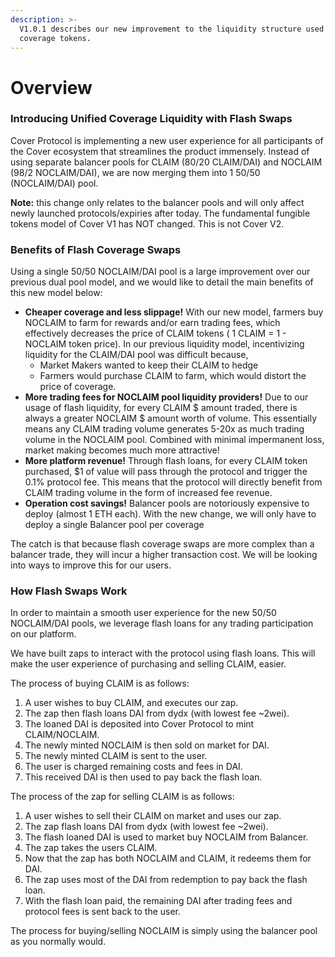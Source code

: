 ```yaml
---
description: >-
  V1.0.1 describes our new improvement to the liquidity structure used for
  coverage tokens.
---
```


# Overview

### Introducing Unified Coverage Liquidity with Flash Swaps

Cover Protocol is implementing a new user experience for all participants of the Cover ecosystem that streamlines the product immensely. Instead of using separate balancer pools for CLAIM \(80/20 CLAIM/DAI\) and NOCLAIM \(98/2 NOCLAIM/DAI\), we are now merging them into 1 50/50 \(NOCLAIM/DAI\) pool. 

**Note:** this change only relates to the balancer pools and will only affect newly launched protocols/expiries after today. The fundamental fungible tokens model of Cover V1 has NOT changed. This is not Cover V2.

### **Benefits of Flash Coverage Swaps**

Using a single 50/50 NOCLAIM/DAI pool is a large improvement over our previous dual pool model, and we would like to detail the main benefits of this new model below:

* **Cheaper coverage and less slippage!** With our new model, farmers buy NOCLAIM to farm for rewards and/or earn trading fees, which effectively decreases the price of CLAIM tokens \( 1 CLAIM = 1 - NOCLAIM token price\). In our previous liquidity model, incentivizing liquidity for the CLAIM/DAI pool was difficult because,
  * Market Makers wanted to keep their CLAIM to hedge
  * Farmers would purchase CLAIM to farm, which would distort the price of coverage. 
* **More trading fees for NOCLAIM pool liquidity providers!** Due to our usage of flash liquidity, for every CLAIM $ amount traded, there is always a greater NOCLAIM $ amount worth of volume. This essentially means any CLAIM trading volume generates 5-20x as much trading volume in the NOCLAIM pool. Combined with minimal impermanent loss, market making becomes much more attractive!
* **More platform revenue!** Through flash loans, for every CLAIM token purchased, $1 of value will pass through the protocol and trigger the 0.1% protocol fee. This means that the protocol will directly benefit from CLAIM trading volume in the form of increased fee revenue.
* **Operation cost savings!** Balancer pools are notoriously expensive to deploy \(almost 1 ETH each\). With the new change, we will only have to deploy a single Balancer pool per coverage

The catch is that because flash coverage swaps are more complex than a balancer trade, they will incur a higher transaction cost. We will be looking into ways to improve this for our users.  


### How Flash Swaps Work

In order to maintain a smooth user experience for the new 50/50 NOCLAIM/DAI pools, we leverage flash loans for any trading participation on our platform.

We have built zaps to interact with the protocol using flash loans. This will make the user experience of purchasing and selling CLAIM, easier.

The process of buying CLAIM is as follows:

1. A user wishes to buy CLAIM, and executes our zap.
2. The zap then flash loans DAI from dydx \(with lowest fee ~2wei\).
3. The loaned DAI is deposited into Cover Protocol to mint CLAIM/NOCLAIM.
4. The newly minted NOCLAIM is then sold on market for DAI.
5. The newly minted CLAIM is sent to the user.
6. The user is charged remaining costs and fees in DAI.
7. This received DAI is then used to pay back the flash loan.

The process of the zap for selling CLAIM is as follows:

1. A user wishes to sell their CLAIM on market and uses our zap.
2. The zap flash loans DAI from dydx \(with lowest fee ~2wei\).
3. The flash loaned DAI is used to market buy NOCLAIM from Balancer.
4. The zap takes the users CLAIM.
5. Now that the zap has both NOCLAIM and CLAIM, it redeems them for DAI.
6. The zap uses most of the DAI from redemption to pay back the flash loan.
7. With the flash loan paid, the remaining DAI after trading fees and protocol fees is sent back to the user.

The process for buying/selling NOCLAIM is simply using the balancer pool as you normally would.  




